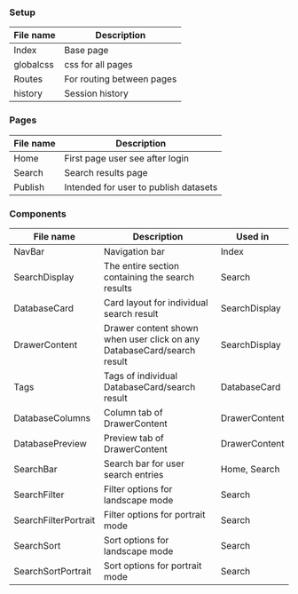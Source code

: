 ### Setup
File name | Description
------------- | -------------
Index | Base page
globalcss | css for all pages
Routes | For routing between pages
history | Session history

### Pages

File name | Description
------------- | -------------
Home   | First page user see after login
Search |Search results page
Publish |Intended for user to publish datasets

### Components

File name | Description | Used in
------------- | ------------- | -------------
NavBar | Navigation bar | Index
SearchDisplay | The entire section containing the search results | Search
DatabaseCard | Card layout for individual search result | SearchDisplay
DrawerContent | Drawer content shown when user click on any DatabaseCard/search result | SearchDisplay
Tags | Tags of individual DatabaseCard/search result | DatabaseCard
DatabaseColumns | Column tab of DrawerContent | DrawerContent
DatabasePreview | Preview tab of DrawerContent | DrawerContent
SearchBar | Search bar for user search entries | Home, Search
SearchFilter | Filter options for landscape mode | Search
SearchFilterPortrait | Filter options for portrait mode | Search
SearchSort | Sort options for landscape mode | Search
SearchSortPortrait | Sort options for portrait mode | Search

